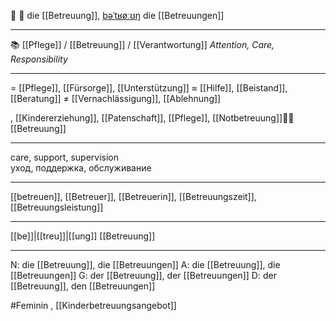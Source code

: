 
🤝 🔴 die [[Betreuung]], [bəˈtʁøːʊŋ](https://youglish.com/pronounce/Betreuung/german)
die [[Betreuungen]]

---
📚 [[Pflege]] / [[Betreuung]] / [[Verantwortung]] *Attention, Care, Responsibility*

---
= [[Pflege]], [[Fürsorge]], [[Unterstützung]]
≈ [[Hilfe]], [[Beistand]], [[Beratung]]
≠ [[Vernachlässigung]], [[Ablehnung]]

, [[Kindererziehung]], [[Patenschaft]], [[Pflege]], [[Notbetreuung]]👩‍⚕️ [[Betreuung]]

---
care, support, supervision  
уход, поддержка, обслуживание

---
[[betreuen]], [[Betreuer]], [[Betreuerin]], [[Betreuungszeit]], [[Betreuungsleistung]]

---
[[be]]|[[treu]]|[[ung]]
[[Betreuung]]


---
N: die [[Betreuung]], die [[Betreuungen]]
A: die [[Betreuung]], die [[Betreuungen]]
G: der [[Betreuung]], der [[Betreuungen]]
D: der [[Betreuung]], den [[Betreuungen]]


#Feminin , [[Kinderbetreuungsangebot]]